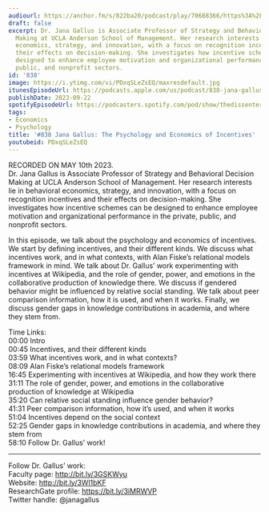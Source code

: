 ```yaml
---
audiourl: https://anchor.fm/s/822ba20/podcast/play/70688366/https%3A%2F%2Fd3ctxlq1ktw2nl.cloudfront.net%2Fstaging%2F2023-4-19%2F0b0e84f1-61d8-3062-646a-09adeed2823c.m4a
draft: false
excerpt: Dr. Jana Gallus is Associate Professor of Strategy and Behavioral Decision
  Making at UCLA Anderson School of Management. Her research interests lie in behavioral
  economics, strategy, and innovation, with a focus on recognition incentives and
  their effects on decision-making. She investigates how incentive schemes can be
  designed to enhance employee motivation and organizational performance in the private,
  public, and nonprofit sectors.
id: '838'
image: https://i.ytimg.com/vi/PDxqSLeZsEQ/maxresdefault.jpg
itunesEpisodeUrl: https://podcasts.apple.com/us/podcast/838-jana-gallus-the-psychology-and-economics-of-incentives/id1451347236?i=1000628854924&uo=4
publishDate: 2023-09-22
spotifyEpisodeUrl: https://podcasters.spotify.com/pod/show/thedissenter/episodes/838-Jana-Gallus-The-Psychology-and-Economics-of-Incentives-e24bo5e
tags:
- Economics
- Psychology
title: '#838 Jana Gallus: The Psychology and Economics of Incentives'
youtubeid: PDxqSLeZsEQ
---
```

<div class="timelinks">

RECORDED ON MAY 10th 2023.  
Dr. Jana Gallus is Associate Professor of Strategy and Behavioral Decision Making at UCLA Anderson School of Management. Her research interests lie in behavioral economics, strategy, and innovation, with a focus on recognition incentives and their effects on decision-making. She investigates how incentive schemes can be designed to enhance employee motivation and organizational performance in the private, public, and nonprofit sectors.

In this episode, we talk about the psychology and economics of incentives. We start by defining incentives, and their different kinds. We discuss what incentives work, and in what contexts, with Alan Fiske’s relational models framework in mind. We talk about Dr. Gallus’ work experimenting with incentives at Wikipedia, and the role of gender, power, and emotions in the collaborative production of knowledge there. We discuss if gendered behavior might be influenced by relative social standing. We talk about peer comparison information, how it is used, and when it works. Finally, we discuss gender gaps in knowledge contributions in academia, and where they stem from.

Time Links:  
<time>00:00</time> Intro  
<time>00:45</time> Incentives, and their different kinds  
<time>03:59</time> What incentives work, and in what contexts?  
<time>08:09</time> Alan Fiske’s relational models framework  
<time>16:45</time> Experimenting with incentives at Wikipedia, and how they work there  
<time>31:11</time> The role of gender, power, and emotions in the collaborative production of knowledge at Wikipedia  
<time>35:20</time> Can relative social standing influence gender behavior?  
<time>41:31</time> Peer comparison information, how it’s used, and when it works  
<time>51:04</time> Incentives depend on the social context  
<time>52:25</time> Gender gaps in knowledge contributions in academia, and where they stem from  
<time>58:10</time> Follow Dr. Gallus’ work!

---

Follow Dr. Gallus’ work:  
Faculty page: http://bit.ly/3GSKWyu  
Website: http://bit.ly/3Wl1bKF  
ResearchGate profile: https://bit.ly/3iMRWVP  
Twitter handle: @janagallus
</div>

